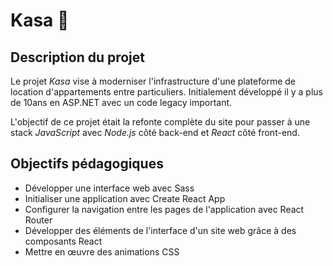 # Kasa 🏡

## Description du projet

Le projet _Kasa_ vise à moderniser l'infrastructure d'une plateforme de location d'appartements entre particuliers. Initialement développé il y a plus de 10ans en ASP.NET avec un code legacy important.

L'objectif de ce projet était la refonte complète du site pour passer à une stack _JavaScript_ avec _Node.js_ côté back-end et _React_ côté front-end.

## Objectifs pédagogiques
- Développer une interface web avec Sass
- Initialiser une application avec Create React App
- Configurer la navigation entre les pages de l'application avec React Router
- Développer des éléments de l'interface d'un site web grâce à des composants React
- Mettre en œuvre des animations CSS
